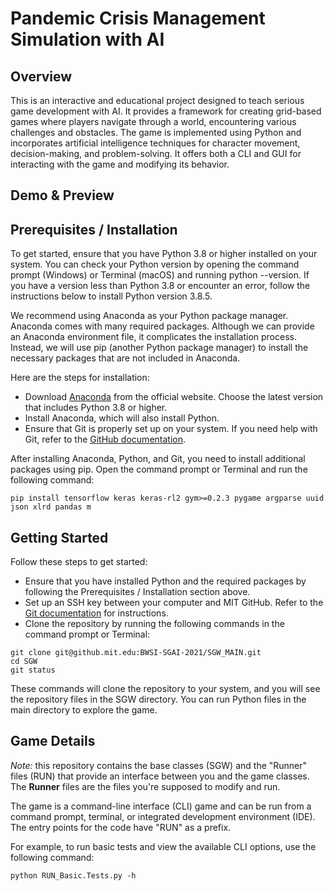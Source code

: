 # Pandemic Crisis Management Simulation with AI

## Overview
This is an interactive and educational project designed to teach serious game development with AI. It provides a framework for creating grid-based games where players navigate through a world, encountering various challenges and obstacles. The game is implemented using Python and incorporates artificial intelligence techniques for character movement, decision-making, and problem-solving. It offers both a CLI and GUI for interacting with the game and modifying its behavior.

## Demo & Preview


## Prerequisites / Installation
To get started, ensure that you have Python 3.8 or higher installed on your system. You can check your Python version by opening the command prompt (Windows) or Terminal (macOS) and running python --version. If you have a version less than Python 3.8 or encounter an error, follow the instructions below to install Python version 3.8.5.

We recommend using Anaconda as your Python package manager. Anaconda comes with many required packages. Although we can provide an Anaconda environment file, it complicates the installation process. Instead, we will use pip (another Python package manager) to install the necessary packages that are not included in Anaconda.

Here are the steps for installation:

* Download [Anaconda](https://www.anaconda.com/) from the official website. Choose the latest version that includes Python 3.8 or higher.
* Install Anaconda, which will also install Python.
* Ensure that Git is properly set up on your system. If you need help with Git, refer to the [GitHub documentation](https://docs.github.com/en/github/getting-started-with-github/set-up-git).

After installing Anaconda, Python, and Git, you need to install additional packages using pip. Open the command prompt or Terminal and run the following command:
```shell
pip install tensorflow keras keras-rl2 gym>=0.2.3 pygame argparse uuid json xlrd pandas m
```

## Getting Started
Follow these steps to get started:
* Ensure that you have installed Python and the required packages by following the Prerequisites / Installation section above.
* Set up an SSH key between your computer and MIT GitHub. Refer to the [Git documentation](https://docs.github.com/en/enterprise-server@2.19/github/authenticating-to-github/connecting-to-github-with-ssh) for instructions.
* Clone the repository by running the following commands in the command prompt or Terminal:
```shell
git clone git@github.mit.edu:BWSI-SGAI-2021/SGW_MAIN.git
cd SGW
git status
```
These commands will clone the repository to your system, and you will see the repository files in the SGW directory. You can run Python files in the main directory to explore the game.

## Game Details
_Note:_ this repository contains the base classes (SGW) and the "Runner" files (RUN) that provide an interface between you and the game classes. The **Runner** files are the files you're supposed to modify and run.

The game is a command-line interface (CLI) game and can be run from a command prompt, terminal, or integrated development environment (IDE). The entry points for the code have "RUN" as a prefix.

For example, to run basic tests and view the available CLI options, use the following command:
```shell
python RUN_Basic.Tests.py -h
```
